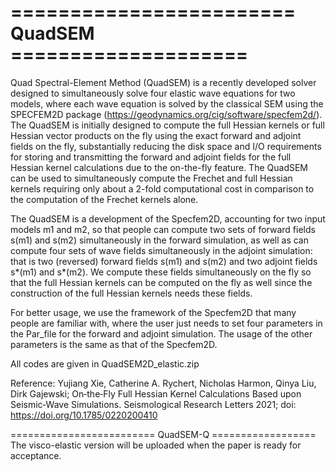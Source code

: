 # ======================== QuadSEM ====================

Quad Spectral-Element Method (QuadSEM) is a recently developed solver designed to simultaneously solve four elastic wave equations for two models, where each wave equation is solved by the classical SEM using the SPECFEM2D package (https://geodynamics.org/cig/software/specfem2d/). The QuadSEM is initially designed to compute the full Hessian kernels or full Hessian vector products on the fly using the exact forward and adjoint fields on the fly, substantially reducing the disk space and I/O requirements for storing and transmitting the forward and adjoint fields for the full Hessian kernel calculations due to the on-the-fly feature. The QuadSEM can be used to simultaneously compute the Frechet and full Hessian kernels requiring only about a 2-fold computational cost in comparison to the computation of the Frechet kernels alone.

The QuadSEM is a development of the Specfem2D, accounting for two input models m1 and m2, so that people can compute two sets of forward fields s(m1) and s(m2) simultaneously in the forward simulation, as well as can compute four sets of wave fields simultaneously in the adjoint simulation: that is two (reversed) forward fields s(m1) and s(m2) and two adjoint fields s*(m1) and s*(m2). We compute these fields simultaneously on the fly so that the full Hessian kernels can be computed on the fly as well since the construction of the full Hessian kernels needs these fields. 

For better usage, we use the framework of the Specfem2D that many people are familiar with, where the user just needs to set four parameters in the Par_file for the forward and adjoint simulation. The usage of the other parameters is the same as that of the Specfem2D.  

All codes are given in QuadSEM2D_elastic.zip

Reference:
Yujiang Xie, Catherine A. Rychert, Nicholas Harmon, Qinya Liu, Dirk Gajewski; On‐the‐Fly Full Hessian Kernel Calculations Based upon Seismic‐Wave Simulations. Seismological Research Letters 2021; doi: https://doi.org/10.1785/0220200410

========================= QuadSEM-Q ==================
The visco-elastic version will be uploaded when the paper is ready for acceptance. 


